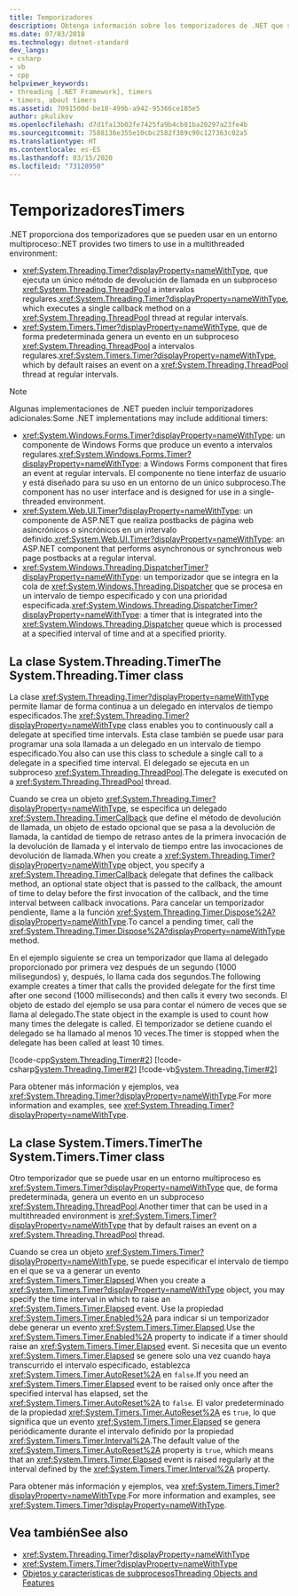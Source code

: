 ```yaml
---
title: Temporizadores
description: Obtenga información sobre los temporizadores de .NET que se pueden usar en un entorno multiproceso.
ms.date: 07/03/2018
ms.technology: dotnet-standard
dev_langs:
- csharp
- vb
- cpp
helpviewer_keywords:
- threading [.NET Framework], timers
- timers, about timers
ms.assetid: 7091500d-be18-499b-a942-95366ce185e5
author: pkulikov
ms.openlocfilehash: d7d1fa13b02fe7425fa9b4cb81ba20297a23fe4b
ms.sourcegitcommit: 7588136e355e10cbc2582f389c90c127363c02a5
ms.translationtype: HT
ms.contentlocale: es-ES
ms.lasthandoff: 03/15/2020
ms.locfileid: "73128950"
---
```

# <a name="timers"></a><span data-ttu-id="61f3a-103">Temporizadores</span><span class="sxs-lookup"><span data-stu-id="61f3a-103">Timers</span></span>

<span data-ttu-id="61f3a-104">.NET proporciona dos temporizadores que se pueden usar en un entorno multiproceso:</span><span class="sxs-lookup"><span data-stu-id="61f3a-104">.NET provides two timers to use in a multithreaded environment:</span></span>

- <span data-ttu-id="61f3a-105"><xref:System.Threading.Timer?displayProperty=nameWithType>, que ejecuta un único método de devolución de llamada en un subproceso <xref:System.Threading.ThreadPool> a intervalos regulares.</span><span class="sxs-lookup"><span data-stu-id="61f3a-105"><xref:System.Threading.Timer?displayProperty=nameWithType>, which executes a single callback method on a <xref:System.Threading.ThreadPool> thread at regular intervals.</span></span>
- <span data-ttu-id="61f3a-106"><xref:System.Timers.Timer?displayProperty=nameWithType>, que de forma predeterminada genera un evento en un subproceso <xref:System.Threading.ThreadPool> a intervalos regulares.</span><span class="sxs-lookup"><span data-stu-id="61f3a-106"><xref:System.Timers.Timer?displayProperty=nameWithType>, which by default raises an event on a <xref:System.Threading.ThreadPool> thread at regular intervals.</span></span>

> [!NOTE]
> <span data-ttu-id="61f3a-107">Algunas implementaciones de .NET pueden incluir temporizadores adicionales:</span><span class="sxs-lookup"><span data-stu-id="61f3a-107">Some .NET implementations may include additional timers:</span></span>
>
> - <span data-ttu-id="61f3a-108"><xref:System.Windows.Forms.Timer?displayProperty=nameWithType>: un componente de Windows Forms que produce un evento a intervalos regulares.</span><span class="sxs-lookup"><span data-stu-id="61f3a-108"><xref:System.Windows.Forms.Timer?displayProperty=nameWithType>: a Windows Forms component that fires an event at regular intervals.</span></span> <span data-ttu-id="61f3a-109">El componente no tiene interfaz de usuario y está diseñado para su uso en un entorno de un único subproceso.</span><span class="sxs-lookup"><span data-stu-id="61f3a-109">The component has no user interface and is designed for use in a single-threaded environment.</span></span>  
> - <span data-ttu-id="61f3a-110"><xref:System.Web.UI.Timer?displayProperty=nameWithType>: un componente de ASP.NET que realiza postbacks de página web asincrónicos o sincrónicos en un intervalo definido.</span><span class="sxs-lookup"><span data-stu-id="61f3a-110"><xref:System.Web.UI.Timer?displayProperty=nameWithType>: an ASP.NET component that performs asynchronous or synchronous web page postbacks at a regular interval.</span></span>
> - <span data-ttu-id="61f3a-111"><xref:System.Windows.Threading.DispatcherTimer?displayProperty=nameWithType>: un temporizador que se integra en la cola de <xref:System.Windows.Threading.Dispatcher> que se procesa en un intervalo de tiempo especificado y con una prioridad especificada.</span><span class="sxs-lookup"><span data-stu-id="61f3a-111"><xref:System.Windows.Threading.DispatcherTimer?displayProperty=nameWithType>: a timer that is integrated into the <xref:System.Windows.Threading.Dispatcher> queue which is processed at a specified interval of time and at a specified priority.</span></span>

## <a name="the-systemthreadingtimer-class"></a><span data-ttu-id="61f3a-112">La clase System.Threading.Timer</span><span class="sxs-lookup"><span data-stu-id="61f3a-112">The System.Threading.Timer class</span></span>

<span data-ttu-id="61f3a-113">La clase <xref:System.Threading.Timer?displayProperty=nameWithType> permite llamar de forma continua a un delegado en intervalos de tiempo especificados.</span><span class="sxs-lookup"><span data-stu-id="61f3a-113">The <xref:System.Threading.Timer?displayProperty=nameWithType> class enables you to continuously call a delegate at specified time intervals.</span></span> <span data-ttu-id="61f3a-114">Esta clase también se puede usar para programar una sola llamada a un delegado en un intervalo de tiempo especificado.</span><span class="sxs-lookup"><span data-stu-id="61f3a-114">You also can use this class to schedule a single call to a delegate in a specified time interval.</span></span> <span data-ttu-id="61f3a-115">El delegado se ejecuta en un subproceso <xref:System.Threading.ThreadPool>.</span><span class="sxs-lookup"><span data-stu-id="61f3a-115">The delegate is executed on a <xref:System.Threading.ThreadPool> thread.</span></span>

<span data-ttu-id="61f3a-116">Cuando se crea un objeto <xref:System.Threading.Timer?displayProperty=nameWithType>, se especifica un delegado <xref:System.Threading.TimerCallback> que define el método de devolución de llamada, un objeto de estado opcional que se pasa a la devolución de llamada, la cantidad de tiempo de retraso antes de la primera invocación de la devolución de llamada y el intervalo de tiempo entre las invocaciones de devolución de llamada.</span><span class="sxs-lookup"><span data-stu-id="61f3a-116">When you create a <xref:System.Threading.Timer?displayProperty=nameWithType> object, you specify a <xref:System.Threading.TimerCallback> delegate that defines the callback method, an optional state object that is passed to the callback, the amount of time to delay before the first invocation of the callback, and the time interval between callback invocations.</span></span> <span data-ttu-id="61f3a-117">Para cancelar un temporizador pendiente, llame a la función <xref:System.Threading.Timer.Dispose%2A?displayProperty=nameWithType>.</span><span class="sxs-lookup"><span data-stu-id="61f3a-117">To cancel a pending timer, call the <xref:System.Threading.Timer.Dispose%2A?displayProperty=nameWithType> method.</span></span>

<span data-ttu-id="61f3a-118">En el ejemplo siguiente se crea un temporizador que llama al delegado proporcionado por primera vez después de un segundo (1000 milisegundos) y, después, lo llama cada dos segundos.</span><span class="sxs-lookup"><span data-stu-id="61f3a-118">The following example creates a timer that calls the provided delegate for the first time after one second (1000 milliseconds) and then calls it every two seconds.</span></span> <span data-ttu-id="61f3a-119">El objeto de estado del ejemplo se usa para contar el número de veces que se llama al delegado.</span><span class="sxs-lookup"><span data-stu-id="61f3a-119">The state object in the example is used to count how many times the delegate is called.</span></span> <span data-ttu-id="61f3a-120">El temporizador se detiene cuando el delegado se ha llamado al menos 10 veces.</span><span class="sxs-lookup"><span data-stu-id="61f3a-120">The timer is stopped when the delegate has been called at least 10 times.</span></span>

[!code-cpp[System.Threading.Timer#2](../../../samples/snippets/cpp/VS_Snippets_CLR_System/system.Threading.Timer/CPP/source2.cpp#2)]
[!code-csharp[System.Threading.Timer#2](../../../samples/snippets/csharp/VS_Snippets_CLR_System/system.Threading.Timer/CS/source2.cs#2)]
[!code-vb[System.Threading.Timer#2](../../../samples/snippets/visualbasic/VS_Snippets_CLR_System/system.Threading.Timer/VB/source2.vb#2)]

<span data-ttu-id="61f3a-121">Para obtener más información y ejemplos, vea <xref:System.Threading.Timer?displayProperty=nameWithType>.</span><span class="sxs-lookup"><span data-stu-id="61f3a-121">For more information and examples, see <xref:System.Threading.Timer?displayProperty=nameWithType>.</span></span>

## <a name="the-systemtimerstimer-class"></a><span data-ttu-id="61f3a-122">La clase System.Timers.Timer</span><span class="sxs-lookup"><span data-stu-id="61f3a-122">The System.Timers.Timer class</span></span>

<span data-ttu-id="61f3a-123">Otro temporizador que se puede usar en un entorno multiproceso es <xref:System.Timers.Timer?displayProperty=nameWithType> que, de forma predeterminada, genera un evento en un subproceso <xref:System.Threading.ThreadPool>.</span><span class="sxs-lookup"><span data-stu-id="61f3a-123">Another timer that can be used in a multithreaded environment is <xref:System.Timers.Timer?displayProperty=nameWithType> that by default raises an event on a <xref:System.Threading.ThreadPool> thread.</span></span>

<span data-ttu-id="61f3a-124">Cuando se crea un objeto <xref:System.Timers.Timer?displayProperty=nameWithType>, se puede especificar el intervalo de tiempo en el que se va a generar un evento <xref:System.Timers.Timer.Elapsed>.</span><span class="sxs-lookup"><span data-stu-id="61f3a-124">When you create a <xref:System.Timers.Timer?displayProperty=nameWithType> object, you may specify the time interval in which to raise an <xref:System.Timers.Timer.Elapsed> event.</span></span> <span data-ttu-id="61f3a-125">Use la propiedad <xref:System.Timers.Timer.Enabled%2A> para indicar si un temporizador debe generar un evento <xref:System.Timers.Timer.Elapsed>.</span><span class="sxs-lookup"><span data-stu-id="61f3a-125">Use the <xref:System.Timers.Timer.Enabled%2A> property to indicate if a timer should raise an <xref:System.Timers.Timer.Elapsed> event.</span></span> <span data-ttu-id="61f3a-126">Si necesita que un evento <xref:System.Timers.Timer.Elapsed> se genere solo una vez cuando haya transcurrido el intervalo especificado, establezca <xref:System.Timers.Timer.AutoReset%2A> en `false`.</span><span class="sxs-lookup"><span data-stu-id="61f3a-126">If you need an <xref:System.Timers.Timer.Elapsed> event to be raised only once after the specified interval has elapsed, set the <xref:System.Timers.Timer.AutoReset%2A> to `false`.</span></span> <span data-ttu-id="61f3a-127">El valor predeterminado de la propiedad <xref:System.Timers.Timer.AutoReset%2A> es `true`, lo que significa que un evento <xref:System.Timers.Timer.Elapsed> se genera periódicamente durante el intervalo definido por la propiedad <xref:System.Timers.Timer.Interval%2A>.</span><span class="sxs-lookup"><span data-stu-id="61f3a-127">The default value of the <xref:System.Timers.Timer.AutoReset%2A> property is `true`, which means that an <xref:System.Timers.Timer.Elapsed> event is raised regularly at the interval defined by the <xref:System.Timers.Timer.Interval%2A> property.</span></span>

<span data-ttu-id="61f3a-128">Para obtener más información y ejemplos, vea <xref:System.Timers.Timer?displayProperty=nameWithType>.</span><span class="sxs-lookup"><span data-stu-id="61f3a-128">For more information and examples, see <xref:System.Timers.Timer?displayProperty=nameWithType>.</span></span>
  
## <a name="see-also"></a><span data-ttu-id="61f3a-129">Vea también</span><span class="sxs-lookup"><span data-stu-id="61f3a-129">See also</span></span>

- <xref:System.Threading.Timer?displayProperty=nameWithType>
- <xref:System.Timers.Timer?displayProperty=nameWithType>
- [<span data-ttu-id="61f3a-130">Objetos y características de subprocesos</span><span class="sxs-lookup"><span data-stu-id="61f3a-130">Threading Objects and Features</span></span>](threading-objects-and-features.md)
